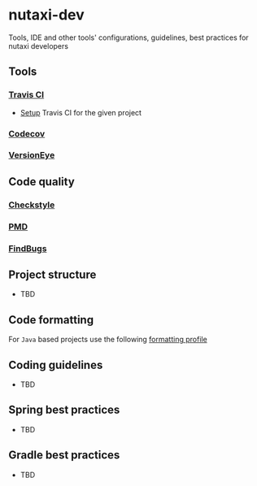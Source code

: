 # nutaxi-dev
Tools, IDE and other tools' configurations, guidelines, best practices for nutaxi developers

## Tools

### [Travis CI](https://travis-ci.org/)

* [Setup](travis/setup.md) Travis CI for the given project

### [Codecov](https://codecov.io/)
### [VersionEye](https://www.versioneye.com/)

## Code quality

### [Checkstyle](http://checkstyle.sourceforge.net/)
### [PMD](https://pmd.github.io/)
### [FindBugs](http://findbugs.sourceforge.net/)

## Project structure

* TBD

## Code formatting

For `Java` based projects use the following [formatting profile](config/formatting/nutaxi-formatting-profile.xml)


## Coding guidelines

* TBD

## Spring best practices

* TBD

## Gradle best practices

* TBD
